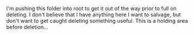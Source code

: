 I'm pushing this folder into root to get it out of the way prior to full on deleting. I don't believe that I have anything here I want to salvage, but don't want to get caught deleting something useful. This is a holding area before deletion...